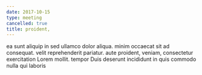```yaml
---
date: 2017-10-15
type: meeting
cancelled: true
title: proident,
---
```

ea sunt aliquip in sed ullamco dolor aliqua. minim occaecat sit ad consequat. velit reprehenderit pariatur. aute proident, veniam, consectetur exercitation Lorem mollit. tempor Duis deserunt incididunt in quis commodo nulla qui laboris